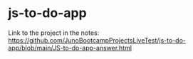 # js-to-do-app

Link to the project in the notes: https://github.com/JunoBootcampProjectsLiveTest/js-to-do-app/blob/main/JS-to-do-app-answer.html
